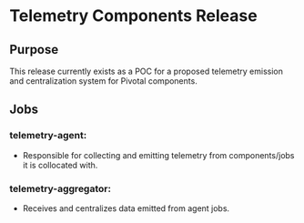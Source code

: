 # Telemetry Components Release

## Purpose
This release currently exists as a POC for a proposed telemetry emission and centralization system for Pivotal components.

## Jobs
### telemetry-agent:
- Responsible for collecting and emitting telemetry from components/jobs it is collocated with.

### telemetry-aggregator:
- Receives and centralizes data emitted from agent jobs.
